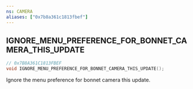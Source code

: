 ```yaml
---
ns: CAMERA
aliases: ["0x7b8a361c1813fbef"]
---
```

## IGNORE_MENU_PREFERENCE_FOR_BONNET_CAMERA_THIS_UPDATE

```c
// 0x7B8A361C1813FBEF
void IGNORE_MENU_PREFERENCE_FOR_BONNET_CAMERA_THIS_UPDATE();
```

Ignore the menu preference for bonnet camera this update.

